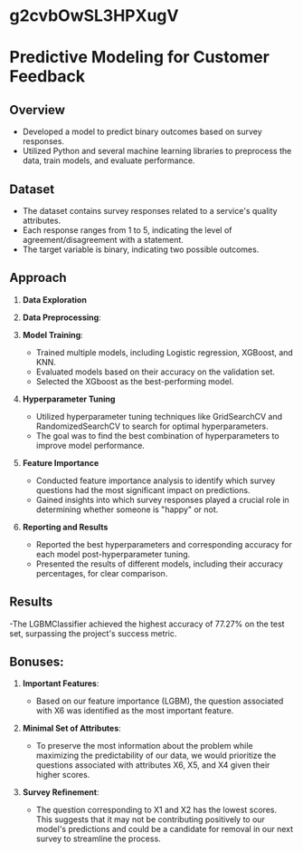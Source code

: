 # g2cvbOwSL3HPXugV

# Predictive Modeling for Customer Feedback

## Overview

- Developed a model to predict binary outcomes based on survey responses.
- Utilized Python and several machine learning libraries to preprocess the data, train models, and evaluate performance.

## Dataset

- The dataset contains survey responses related to a service's quality attributes.
- Each response ranges from 1 to 5, indicating the level of agreement/disagreement with a statement.
- The target variable is binary, indicating two possible outcomes.

## Approach

1. **Data Exploration**
   
2. **Data Preprocessing**:
   
4. **Model Training**:
   - Trained multiple models, including Logistic regression, XGBoost, and KNN.
   - Evaluated models based on their accuracy on the validation set.
   - Selected the XGboost as the best-performing model.

5. **Hyperparameter Tuning**
   - Utilized hyperparameter tuning techniques like GridSearchCV and RandomizedSearchCV to search for optimal hyperparameters.
   - The goal was to find the best combination of hyperparameters to improve model performance.

6. **Feature Importance**
   - Conducted feature importance analysis to identify which survey questions had the most significant impact on predictions.
   - Gained insights into which survey responses played a crucial role in determining whether someone is "happy" or not.

7. **Reporting and Results**
   - Reported the best hyperparameters and corresponding accuracy for each model post-hyperparameter tuning.
   - Presented the results of different models, including their accuracy percentages, for clear comparison.
  
## Results

-The LGBMClassifier achieved the highest accuracy of 77.27% on the test set, surpassing the project's success metric.

## Bonuses:

1. **Important Features**: 
   - Based on our feature importance (LGBM), the question associated with X6 was identified as the most important feature.

2. **Minimal Set of Attributes**: 
   - To preserve the most information about the problem while maximizing the predictability of our data, we would prioritize the questions associated with       attributes X6, X5, and X4 given their higher scores.

3. **Survey Refinement**: 
   - The question corresponding to X1 and X2 has the lowest scores. This suggests that it may not be contributing positively to our model's predictions and could be a candidate for removal in our next survey to streamline the process.
